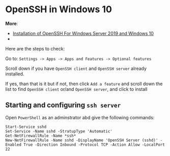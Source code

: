 # OpenSSH in Windows 10

**More**: 
 - [Installation of OpenSSH For Windows Server 2019 and Windows 10](https://docs.microsoft.com/en-us/windows-server/administration/openssh/openssh_install_firstuse)
 - []() 
 
 Here are the steps to check:
 
 Go to: 
  ```Settings -> Apps -> Apps and Features -> Optional features```
  
  Scroll down if you have `OpenSSH client` and `OpenSSH server` already installed.
  
  If yes, than that is it but if not, then click `Add a feature`
  and scroll down the list to find `OpenSSH client` or/and `OpenSSH server`, and click to install
  
  ## Starting and configuring `ssh server`
  
  Open `PowerShell` as an adminstrator abd give the following commands:
  ```
  Start-Service sshd
  Set-Service -Name sshd -StratupType 'Automatic'
  Get-NetFirewallRule -Name *ssh*
  New-NetFirewallRule -Name sshd -DisplayName 'OpenSSH Server (sshd)' -Enabled True -Direction Inbound -Protocol TCP -Action Allow -LocalPort 22
  ```
